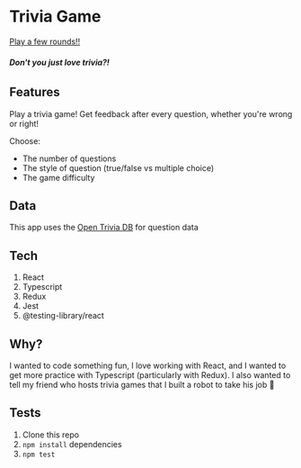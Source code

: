 # Trivia Game

[Play a few rounds!!](https://druserkes.github.io/trivia-game/)

###### **Don't you just love trivia?!**

## Features

Play a trivia game!
Get feedback after every question, whether you're wrong or right!

Choose:

- The number of questions
- The style of question (true/false vs multiple choice)
- The game difficulty

## Data

This app uses the [Open Trivia DB](https://opentdb.com/api_config.php) for question data

## Tech

1. React
2. Typescript
3. Redux
4. Jest
5. @testing-library/react

## Why?

I wanted to code something fun, I love working with React, and I wanted to get more practice with Typescript (particularly with Redux). I also wanted to tell my friend who hosts trivia games that I built a robot to take his job 🤣

## Tests

1. Clone this repo
2. `npm install` dependencies
3. `npm test`
